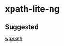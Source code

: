 xpath-lite-ng
=============

Suggested
---------

[wgxpath](http://code.google.com/p/wicked-good-xpath/)

